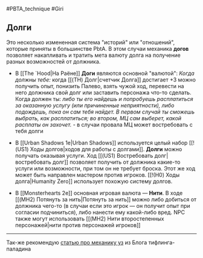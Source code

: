 #PBTA_technique #Giri 
## Долги
Это несколько измененная система "историй" или "отношений", которые приняты в большинстве PbtA. 
В этом случаи механика **догов** позволяет накапливать и тратить мета валюту долга на получение разных возможностей от должника.

- В [[The `Hood|На Раёне]] **Доги** являются основной "валютой": 
  *Когда должны тебе:* когда [[(TH) Долг|cчетчик Долга]] достигает +3 можно получить опыт, понизить Палево, взять чужой ход, перевести на него должника свой долг или заставить персонажа что-то сделать.
  Когда должен ты: *либо ты его найдешь и попробуешь расплатиться за&nbsp;оказанную услугу (или причиненные неприятности), либо подождешь, пока он сам тебя найдет. В первом случай ты сможешь выбрать, как расплатиться; во втором, МЦ сам выберет, какой расплаты он захочет.* - в случаи провала МЦ может востребовать с тебя долги

- В [[Urban Shadows 1e|Urban Shadows]] используется целый набор [[!(US1) Ходы долгов|ходов для работы с долгами]]. **Долги** можно получать оказывая услуги. Ход [[(US1) Востребовать долг|востребовать долг]] позволяет получить от должника какие-то услуги или возможности, при том он не требует броска. Этот же ход может быть направлен мастером против игроков.
  [[!(H0) Ходы долга|Humanity Zero]] использует похожую систему долгов.

- В [[Monsterhearts 2e]] основная игровая валюта — **Нити**. В ходе [[(MH2) Потянуть за нить|Потянуть за нить]] можно либо добиться от должника чего-то (в случаи если это игрок — он получит опыт при согласии подчиниться), либо нанести ему какой-либо вред. NPC также могут использовать [[(MH2) Нити второстепенных персонажей|нити против персонажей игроков]]

---

Так-же рекомендую [статью про механику уз](https://vk.com/@-214463944-o-bednyh-uzah-zamolvite-slovo) из Блога тифлинга-паладина

